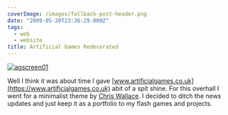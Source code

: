 ```yaml
---
coverImage: /images/fallback-post-header.png
date: "2009-05-20T23:36:29.000Z"
tags:
  - web
  - website
title: Artificial Games Redecorated
---
```


[![agscreen01](/wp-content/uploads/2009/05/agscreen01.png "agscreen01")](https://www.artificialgames.co.uk)

Well I think it was about time I gave [www.artificialgames.co.uk](https://www.artificialgames.co.uk) abit of a spit shine. For this overhall I went for a minimalist theme by [Chris Wallace](https://www.chris-wallace.com/). I decided to ditch the news updates and just keep it as a portfolio to my flash games and projects.
